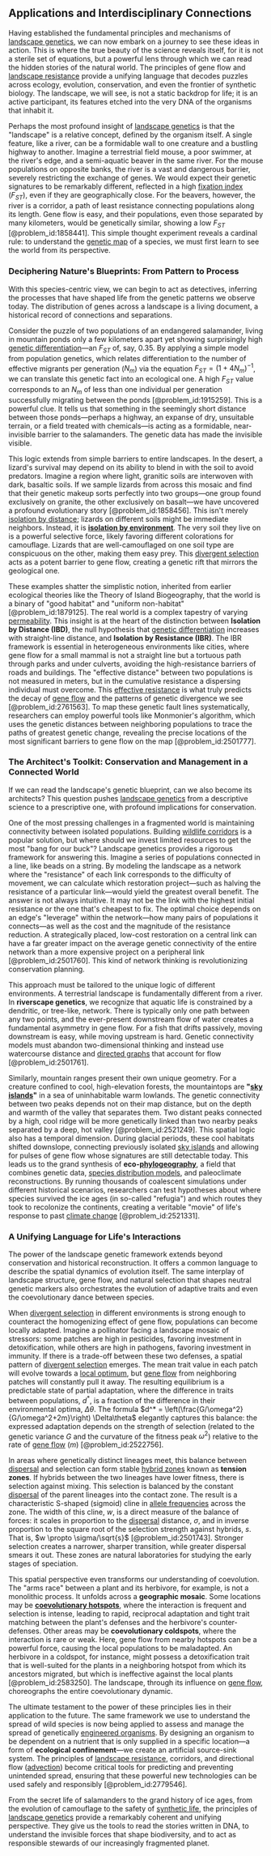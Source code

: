## Applications and Interdisciplinary Connections

Having established the fundamental principles and mechanisms of [landscape genetics](@article_id:149273), we can now embark on a journey to see these ideas in action. This is where the true beauty of the science reveals itself, for it is not a sterile set of equations, but a powerful lens through which we can read the hidden stories of the natural world. The principles of gene flow and [landscape resistance](@article_id:187560) provide a unifying language that decodes puzzles across ecology, evolution, conservation, and even the frontier of synthetic biology. The landscape, we will see, is not a static backdrop for life; it is an active participant, its features etched into the very DNA of the organisms that inhabit it.

Perhaps the most profound insight of [landscape genetics](@article_id:149273) is that the "landscape" is a relative concept, defined by the organism itself. A single feature, like a river, can be a formidable wall to one creature and a bustling highway to another. Imagine a terrestrial field mouse, a poor swimmer, at the river's edge, and a semi-aquatic beaver in the same river. For the mouse populations on opposite banks, the river is a vast and dangerous barrier, severely restricting the exchange of genes. We would expect their genetic signatures to be remarkably different, reflected in a high [fixation index](@article_id:174505) ($F_{ST}$), even if they are geographically close. For the beavers, however, the river is a corridor, a path of least resistance connecting populations along its length. Gene flow is easy, and their populations, even those separated by many kilometers, would be genetically similar, showing a low $F_{ST}$ [@problem_id:1858441]. This simple thought experiment reveals a cardinal rule: to understand the [genetic map](@article_id:141525) of a species, we must first learn to see the world from its perspective.

### Deciphering Nature's Blueprints: From Pattern to Process

With this species-centric view, we can begin to act as detectives, inferring the processes that have shaped life from the genetic patterns we observe today. The distribution of genes across a landscape is a living document, a historical record of connections and separations.

Consider the puzzle of two populations of an endangered salamander, living in mountain ponds only a few kilometers apart yet showing surprisingly high [genetic differentiation](@article_id:162619)—an $F_{ST}$ of, say, $0.35$. By applying a simple model from population genetics, which relates differentiation to the number of effective migrants per generation ($N_m$) via the equation $F_{ST} = (1 + 4N_m)^{-1}$, we can translate this genetic fact into an ecological one. A high $F_{ST}$ value corresponds to an $N_m$ of less than one individual per generation successfully migrating between the ponds [@problem_id:1915259]. This is a powerful clue. It tells us that something in the seemingly short distance between those ponds—perhaps a highway, an expanse of dry, unsuitable terrain, or a field treated with chemicals—is acting as a formidable, near-invisible barrier to the salamanders. The genetic data has made the invisible visible.

This logic extends from simple barriers to entire landscapes. In the desert, a lizard's survival may depend on its ability to blend in with the soil to avoid predators. Imagine a region where light, granitic soils are interwoven with dark, basaltic soils. If we sample lizards from across this mosaic and find that their genetic makeup sorts perfectly into two groups—one group found exclusively on granite, the other exclusively on basalt—we have uncovered a profound evolutionary story [@problem_id:1858456]. This isn't merely [isolation by distance](@article_id:147427); lizards on different soils might be immediate neighbors. Instead, it is **[isolation by environment](@article_id:189285)**. The very soil they live on is a powerful selective force, likely favoring different colorations for camouflage. Lizards that are well-camouflaged on one soil type are conspicuous on the other, making them easy prey. This [divergent selection](@article_id:165037) acts as a potent barrier to gene flow, creating a genetic rift that mirrors the geological one.

These examples shatter the simplistic notion, inherited from earlier ecological theories like the Theory of Island Biogeography, that the world is a binary of "good habitat" and "uniform non-habitat" [@problem_id:1879125]. The real world is a complex tapestry of varying [permeability](@article_id:154065). This insight is at the heart of the distinction between **Isolation by Distance (IBD)**, the null hypothesis that [genetic differentiation](@article_id:162619) increases with straight-line distance, and **Isolation by Resistance (IBR)**. The IBR framework is essential in heterogeneous environments like cities, where gene flow for a small mammal is not a straight line but a tortuous path through parks and under culverts, avoiding the high-resistance barriers of roads and buildings. The "effective distance" between two populations is not measured in meters, but in the cumulative resistance a dispersing individual must overcome. This [effective resistance](@article_id:271834) is what truly predicts the decay of [gene flow](@article_id:140428) and the patterns of genetic divergence we see [@problem_id:2761563]. To map these genetic fault lines systematically, researchers can employ powerful tools like Monmonier's algorithm, which uses the genetic distances between neighboring populations to trace the paths of greatest genetic change, revealing the precise locations of the most significant barriers to gene flow on the map [@problem_id:2501777].

### The Architect's Toolkit: Conservation and Management in a Connected World

If we can read the landscape's genetic blueprint, can we also become its architects? This question pushes [landscape genetics](@article_id:149273) from a descriptive science to a prescriptive one, with profound implications for conservation.

One of the most pressing challenges in a fragmented world is maintaining connectivity between isolated populations. Building [wildlife corridors](@article_id:275525) is a popular solution, but where should we invest limited resources to get the most "bang for our buck"? Landscape genetics provides a rigorous framework for answering this. Imagine a series of populations connected in a line, like beads on a string. By modeling the landscape as a network where the "resistance" of each link corresponds to the difficulty of movement, we can calculate which restoration project—such as halving the resistance of a particular link—would yield the greatest overall benefit. The answer is not always intuitive. It may not be the link with the highest initial resistance or the one that's cheapest to fix. The optimal choice depends on an edge's "leverage" within the network—how many pairs of populations it connects—as well as the cost and the magnitude of the resistance reduction. A strategically placed, low-cost restoration on a central link can have a far greater impact on the average genetic connectivity of the entire network than a more expensive project on a peripheral link [@problem_id:2501760]. This kind of network thinking is revolutionizing conservation planning.

This approach must be tailored to the unique logic of different environments. A terrestrial landscape is fundamentally different from a river. In **riverscape genetics**, we recognize that aquatic life is constrained by a dendritic, or tree-like, network. There is typically only one path between any two points, and the ever-present downstream flow of water creates a fundamental asymmetry in gene flow. For a fish that drifts passively, moving downstream is easy, while moving upstream is hard. Genetic connectivity models must abandon two-dimensional thinking and instead use watercourse distance and [directed graphs](@article_id:271816) that account for flow [@problem_id:2501761].

Similarly, mountain ranges present their own unique geometry. For a creature confined to cool, high-elevation forests, the mountaintops are **"[sky islands](@article_id:198021)"** in a sea of uninhabitable warm lowlands. The genetic connectivity between two peaks depends not on their map distance, but on the depth and warmth of the valley that separates them. Two distant peaks connected by a high, cool ridge will be more genetically linked than two nearby peaks separated by a deep, hot valley [@problem_id:2521249]. This spatial logic also has a temporal dimension. During glacial periods, these cool habitats shifted downslope, connecting previously isolated [sky islands](@article_id:198021) and allowing for pulses of gene flow whose signatures are still detectable today. This leads us to the grand synthesis of **eco-[phylogeography](@article_id:176678)**, a field that combines genetic data, [species distribution models](@article_id:168857), and paleoclimate reconstructions. By running thousands of coalescent simulations under different historical scenarios, researchers can test hypotheses about where species survived the ice ages (in so-called "refugia") and which routes they took to recolonize the continents, creating a veritable "movie" of life's response to past [climate change](@article_id:138399) [@problem_id:2521331].

### A Unifying Language for Life's Interactions

The power of the landscape genetic framework extends beyond conservation and historical reconstruction. It offers a common language to describe the spatial dynamics of evolution itself. The same interplay of landscape structure, gene flow, and natural selection that shapes neutral genetic markers also orchestrates the evolution of adaptive traits and even the coevolutionary dance between species.

When [divergent selection](@article_id:165037) in different environments is strong enough to counteract the homogenizing effect of gene flow, populations can become locally adapted. Imagine a pollinator facing a landscape mosaic of stressors: some patches are high in pesticides, favoring investment in detoxification, while others are high in pathogens, favoring investment in immunity. If there is a trade-off between these two defenses, a spatial pattern of [divergent selection](@article_id:165037) emerges. The mean trait value in each patch will evolve towards a [local optimum](@article_id:168145), but [gene flow](@article_id:140428) from neighboring patches will constantly pull it away. The resulting equilibrium is a predictable state of partial adaptation, where the difference in traits between populations, $d^*$, is a fraction of the difference in their environmental optima, $\Delta\theta$. The formula $d^* = \left(\frac{G/\omega^2}{G/\omega^2+2m}\right) \Delta\theta$ elegantly captures this balance: the expressed adaptation depends on the strength of selection (related to the genetic variance $G$ and the curvature of the fitness peak $\omega^2$) relative to the rate of [gene flow](@article_id:140428) ($m$) [@problem_id:2522756].

In areas where genetically distinct lineages meet, this balance between [dispersal](@article_id:263415) and selection can form stable [hybrid zones](@article_id:149921) known as **tension zones**. If hybrids between the two lineages have lower fitness, there is selection against mixing. This selection is balanced by the constant [dispersal](@article_id:263415) of the parent lineages into the contact zone. The result is a characteristic S-shaped (sigmoid) cline in [allele frequencies](@article_id:165426) across the zone. The width of this cline, $w$, is a direct measure of the balance of forces: it scales in proportion to the [dispersal](@article_id:263415) distance, $\sigma$, and in inverse proportion to the square root of the selection strength against hybrids, $s$. That is, $w \propto \sigma/\sqrt{s}$ [@problem_id:2501743]. Stronger selection creates a narrower, sharper transition, while greater dispersal smears it out. These zones are natural laboratories for studying the early stages of speciation.

This spatial perspective even transforms our understanding of coevolution. The "arms race" between a plant and its herbivore, for example, is not a monolithic process. It unfolds across a **geographic mosaic**. Some locations may be **[coevolutionary hotspots](@article_id:186060)**, where the interaction is frequent and selection is intense, leading to rapid, reciprocal adaptation and tight trait matching between the plant's defenses and the herbivore's counter-defenses. Other areas may be **coevolutionary coldspots**, where the interaction is rare or weak. Here, gene flow from nearby hotspots can be a powerful force, causing the local populations to be maladapted. An herbivore in a coldspot, for instance, might possess a detoxification trait that is well-suited for the plants in a neighboring hotspot from which its ancestors migrated, but which is ineffective against the local plants [@problem_id:2583250]. The landscape, through its influence on [gene flow](@article_id:140428), choreographs the entire coevolutionary dynamic.

The ultimate testament to the power of these principles lies in their application to the future. The same framework we use to understand the spread of wild species is now being applied to assess and manage the spread of genetically [engineered organisms](@article_id:185302). By designing an organism to be dependent on a nutrient that is only supplied in a specific location—a form of **ecological confinement**—we create an artificial source-sink system. The principles of [landscape resistance](@article_id:187560), corridors, and directional flow ([advection](@article_id:269532)) become critical tools for predicting and preventing unintended spread, ensuring that these powerful new technologies can be used safely and responsibly [@problem_id:2779546].

From the secret life of salamanders to the grand history of ice ages, from the evolution of camouflage to the safety of [synthetic life](@article_id:194369), the principles of [landscape genetics](@article_id:149273) provide a remarkably coherent and unifying perspective. They give us the tools to read the stories written in DNA, to understand the invisible forces that shape biodiversity, and to act as responsible stewards of our increasingly fragmented planet.